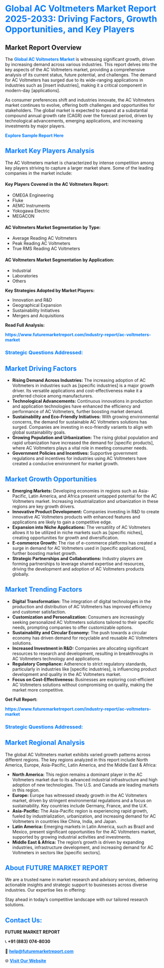 <h1 style="color: #007BFF;">Global AC Voltmeters Market Report 2025-2033: Driving Factors, Growth Opportunities, and Key Players</h1>

<section id="overview">
<h2>Market Report Overview</h2>
<p>The <a href="https://www.futuremarketreport.com/industry-report/ac-voltmeters-market" style="color: #007BFF; text-decoration: none;"><strong>Global AC Voltmeters Market</strong></a> is witnessing significant growth, driven by increasing demand across various industries. This report delves into the key aspects of the AC Voltmeters market, providing a comprehensive analysis of its current status, future potential, and challenges. The demand for AC Voltmeters has surged due to its wide-ranging applications in industries such as [insert industries], making it a critical component in modern-day [applications].</p>
<p>As consumer preferences shift and industries innovate, the AC Voltmeters market continues to evolve, offering both challenges and opportunities for stakeholders. The global market is expected to expand at a substantial compound annual growth rate (CAGR) over the forecast period, driven by technological advancements, emerging applications, and increasing investments by major players.</p>
</section>

<section id="overview">
<p><a href="https://www.futuremarketreport.com/request-sample/reportId=29343" style="color: #007BFF; text-decoration: none;"><strong>Explore Sample Report Here</strong></a></p>
</section>

<section id="key-players">
<h2 style="color: #007BFF;">Market Key Players Analysis</h2>
<p>The AC Voltmeters market is characterized by intense competition among key players striving to capture a larger market share. Some of the leading companies in the market include:</p>
<h4>Key Players Covered in the AC Voltmeters Report:</h4>
<ul><li>OMEGA Engineering</li><li>Fluke</li><li>AEMC Instruments</li><li>Yokogawa Electric</li><li>MEGACON</li></ul>
<h4>AC Voltmeters Market Segmentation by Type:</h4>
<ul><li>Average Reading AC Voltmeters</li><li>Peak Reading AC Voltmeters</li><li>True RMS Reading AC Voltmeters</li></ul>

<h4>AC Voltmeters Market Segmentation by Application:</h4>
<ul><li>Industrial</li><li>Laboratories</li><li>Others</li></ul>
<p><strong>Key Strategies Adopted by Market Players:</strong></p>
<ul>
<li>Innovation and R&D</li>
<li>Geographical Expansion</li>
<li>Sustainability Initiatives</li>
<li>Mergers and Acquisitions</li>
</ul>
</section>

<section>
<p><strong>Read Full Analysis: </strong></p><a href="https://www.futuremarketreport.com/industry-report/ac-voltmeters-market" style="color: #007BFF; text-decoration: none;"><strong>https://www.futuremarketreport.com/industry-report/ac-voltmeters-market</strong></a>
<h3 style="color: #007BFF;">Strategic Questions Addressed:</h3>
</section>

<section id="driving-factors">
<h2 style="color: #007BFF;">Market Driving Factors</h2>
<ul>
<li><strong>Rising Demand Across Industries:</strong> The increasing adoption of AC Voltmeters in industries such as [specific industries] is a major growth driver. Its versatile applications and cost-effectiveness make it a preferred choice among manufacturers.</li>
<li><strong>Technological Advancements:</strong> Continuous innovations in production and application technologies have enhanced the efficiency and performance of AC Voltmeters, further boosting market demand.</li>
<li><strong>Sustainability and Eco-Friendly Initiatives:</strong> With growing environmental concerns, the demand for sustainable AC Voltmeters solutions has surged. Companies are investing in eco-friendly variants to align with global sustainability goals.</li>
<li><strong>Growing Population and Urbanization:</strong> The rising global population and rapid urbanization have increased the demand for [specific products], where AC Voltmeters plays a vital role in meeting consumer needs.</li>
<li><strong>Government Policies and Incentives:</strong> Supportive government regulations and incentives for industries using AC Voltmeters have created a conducive environment for market growth.</li>
</ul>
</section>

<section id="growth-opportunities">
<h2 style="color: #007BFF;">Market Growth Opportunities</h2>
<ul>
<li><strong>Emerging Markets:</strong> Developing economies in regions such as Asia-Pacific, Latin America, and Africa present untapped potential for the AC Voltmeters market. Increasing industrialization and urbanization in these regions are key growth drivers.</li>
<li><strong>Innovative Product Development:</strong> Companies investing in R&D to create innovative AC Voltmeters products with enhanced features and applications are likely to gain a competitive edge.</li>
<li><strong>Expansion into Niche Applications:</strong> The versatility of AC Voltmeters allows it to be utilized in niche markets such as [specific niches], creating opportunities for growth and diversification.</li>
<li><strong>E-commerce Growth:</strong> The rise of e-commerce platforms has created a surge in demand for AC Voltmeters used in [specific applications], further boosting market growth.</li>
<li><strong>Strategic Partnerships and Collaborations:</strong> Industry players are forming partnerships to leverage shared expertise and resources, driving the development and adoption of AC Voltmeters products globally.</li>
</ul>
</section>

<section id="trending-factors">
<h2 style="color: #007BFF;">Market Trending Factors</h2>
<ul>
<li><strong>Digital Transformation:</strong> The integration of digital technologies in the production and distribution of AC Voltmeters has improved efficiency and customer satisfaction.</li>
<li><strong>Customization and Personalization:</strong> Consumers are increasingly seeking personalized AC Voltmeters solutions tailored to their specific needs, prompting companies to offer customizable options.</li>
<li><strong>Sustainability and Circular Economy:</strong> The push towards a circular economy has driven demand for recyclable and reusable AC Voltmeters solutions.</li>
<li><strong>Increased Investment in R&D:</strong> Companies are allocating significant resources to research and development, resulting in breakthroughs in AC Voltmeters technology and applications.</li>
<li><strong>Regulatory Compliance:</strong> Adherence to strict regulatory standards, particularly in industries like [specific industries], is influencing product development and quality in the AC Voltmeters market.</li>
<li><strong>Focus on Cost-Effectiveness:</strong> Businesses are exploring cost-efficient AC Voltmeters solutions without compromising on quality, making the market more competitive.</li>
</ul>
</section>

<section>
<p><strong>Get Full Report: </strong></p><a href="https://www.futuremarketreport.com/industry-report/ac-voltmeters-market" style="color: #007BFF; text-decoration: none;"><strong>https://www.futuremarketreport.com/industry-report/ac-voltmeters-market</strong></a>
<h3 style="color: #007BFF;">Strategic Questions Addressed:</h3>
</section>


<section id="regional-analysis">
<h2 style="color: #007BFF;">Market Regional Analysis</h2>
<p>The global AC Voltmeters market exhibits varied growth patterns across different regions. The key regions analyzed in this report include North America, Europe, Asia-Pacific, Latin America, and the Middle East & Africa:</p>
<ul>
<li><strong>North America:</strong> This region remains a dominant player in the AC Voltmeters market due to its advanced industrial infrastructure and high adoption of new technologies. The U.S. and Canada are leading markets in this region.</li>
<li><strong>Europe:</strong> Europe has witnessed steady growth in the AC Voltmeters market, driven by stringent environmental regulations and a focus on sustainability. Key countries include Germany, France, and the U.K.</li>
<li><strong>Asia-Pacific:</strong> The Asia-Pacific region is experiencing rapid growth, fueled by industrialization, urbanization, and increasing demand for AC Voltmeters in countries like China, India, and Japan.</li>
<li><strong>Latin America:</strong> Emerging markets in Latin America, such as Brazil and Mexico, present significant opportunities for the AC Voltmeters market, supported by growing industrial activities and investments.</li>
<li><strong>Middle East & Africa:</strong> The region’s growth is driven by expanding industries, infrastructure development, and increasing demand for AC Voltmeters in sectors like [specific sectors].</li>
</ul>
</section>

<footer>
<h2 style="color: #007BFF;">About FUTURE MARKET REPORT</h2>
<p>We are a trusted name in market research and advisory services, delivering actionable insights and strategic support to businesses across diverse industries. Our expertise lies in offering:</p>

<p>Stay ahead in today’s competitive landscape with our tailored research solutions.</p>

<h2 style="color: #007BFF;">Contact Us:</h2>
<p><strong>FUTURE MARKET REPORT</strong></p>
<p>📞 <strong>+91 (883) 074-8030</strong></p>
<p>📧 <strong><a href="mailto:help@futuremarketreport.com" style="color: #007BFF;">help@futuremarketreport.com</a></strong></p>
<p>🌐 <strong><a href="https://www.futuremarketreport.com/" style="color: #007BFF;">Visit Our Website</a></strong></p>
</footer>